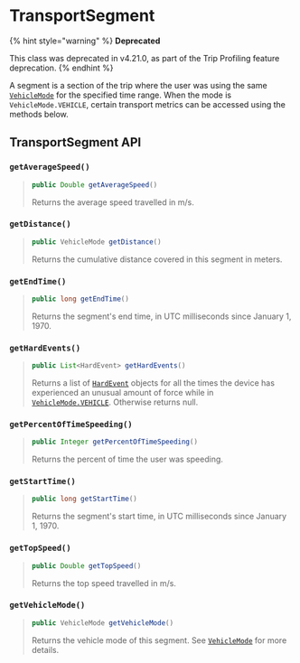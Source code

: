 # TransportSegment

{% hint style="warning" %}
**Deprecated**

This class was deprecated in v4.21.0, as part of the Trip Profiling feature deprecation.
{% endhint %}

A segment is a section of the trip where the user was using the same [`VehicleMode`](vehiclemode.md) for the specified time range. When the mode is `VehicleMode.VEHICLE`, certain transport metrics can be accessed using the methods below.

## TransportSegment API

### `getAverageSpeed()`

> ```java
> public Double getAverageSpeed()
> ```
>
> Returns the average speed travelled in m/s.

### `getDistance()`

> ```java
> public VehicleMode getDistance()
> ```
>
> Returns the cumulative distance covered in this segment in meters.

### `getEndTime()`

> ```java
> public long getEndTime()
> ```
>
> Returns the segment's end time, in UTC milliseconds since January 1, 1970.

### `getHardEvents()`

> ```java
> public List<HardEvent> getHardEvents()
> ```
>
> Returns a list of [`HardEvent`](hardevent.md) objects for all the times the device has experienced an unusual amount of force while in [`VehicleMode.VEHICLE`](vehiclemode.md). Otherwise returns null.

### `getPercentOfTimeSpeeding()`

> ```java
> public Integer getPercentOfTimeSpeeding()
> ```
>
> Returns the percent of time the user was speeding.

### `getStartTime()`

> ```java
> public long getStartTime()
> ```
>
> Returns the segment's start time, in UTC milliseconds since January 1, 1970.

### `getTopSpeed()`

> ```java
> public Double getTopSpeed()
> ```
>
> Returns the top speed travelled in m/s.

### `getVehicleMode()`

> ```java
> public VehicleMode getVehicleMode()
> ```
>
> Returns the vehicle mode of this segment. See [`VehicleMode`](vehiclemode.md) for more details.
